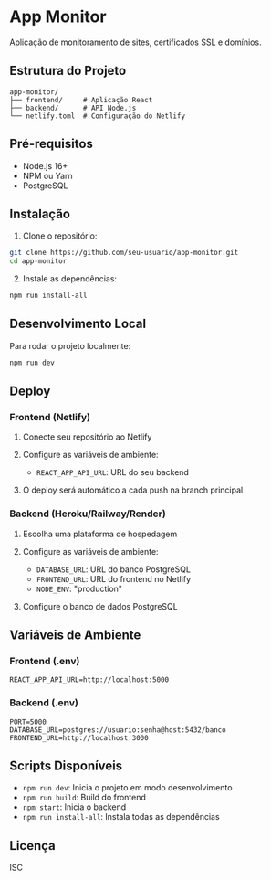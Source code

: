 # App Monitor

Aplicação de monitoramento de sites, certificados SSL e domínios.

## Estrutura do Projeto

```
app-monitor/
├── frontend/     # Aplicação React
├── backend/      # API Node.js
└── netlify.toml  # Configuração do Netlify
```

## Pré-requisitos

- Node.js 16+
- NPM ou Yarn
- PostgreSQL

## Instalação

1. Clone o repositório:
```bash
git clone https://github.com/seu-usuario/app-monitor.git
cd app-monitor
```

2. Instale as dependências:
```bash
npm run install-all
```

## Desenvolvimento Local

Para rodar o projeto localmente:

```bash
npm run dev
```

## Deploy

### Frontend (Netlify)

1. Conecte seu repositório ao Netlify
2. Configure as variáveis de ambiente:
   - `REACT_APP_API_URL`: URL do seu backend

3. O deploy será automático a cada push na branch principal

### Backend (Heroku/Railway/Render)

1. Escolha uma plataforma de hospedagem
2. Configure as variáveis de ambiente:
   - `DATABASE_URL`: URL do banco PostgreSQL
   - `FRONTEND_URL`: URL do frontend no Netlify
   - `NODE_ENV`: "production"

3. Configure o banco de dados PostgreSQL

## Variáveis de Ambiente

### Frontend (.env)
```
REACT_APP_API_URL=http://localhost:5000
```

### Backend (.env)
```
PORT=5000
DATABASE_URL=postgres://usuario:senha@host:5432/banco
FRONTEND_URL=http://localhost:3000
```

## Scripts Disponíveis

- `npm run dev`: Inicia o projeto em modo desenvolvimento
- `npm run build`: Build do frontend
- `npm start`: Inicia o backend
- `npm run install-all`: Instala todas as dependências

## Licença

ISC 